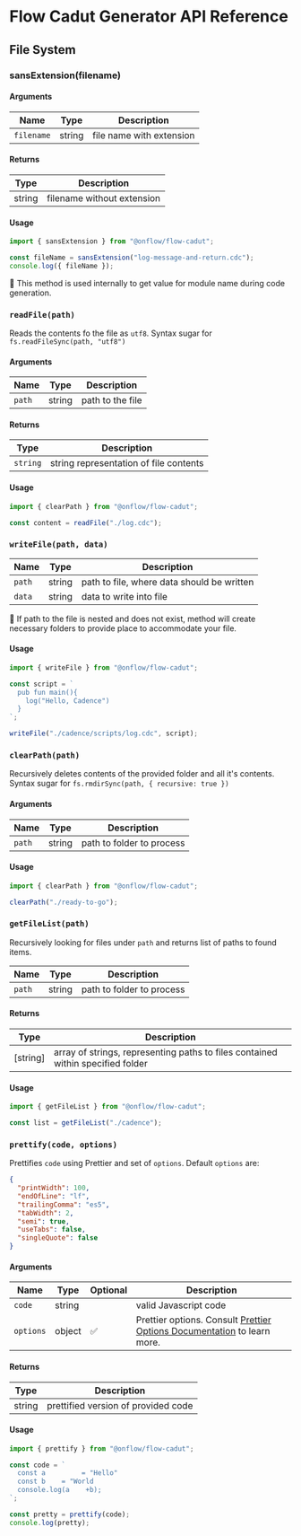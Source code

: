 # Flow Cadut Generator API Reference

## File System

### sansExtension(filename)

#### Arguments

| Name       | Type   | Description              |
| ---------- | ------ | ------------------------ |
| `filename` | string | file name with extension |

#### Returns

| Type   | Description                |
| ------ | -------------------------- |
| string | filename without extension |

#### Usage

```javascript
import { sansExtension } from "@onflow/flow-cadut";

const fileName = sansExtension("log-message-and-return.cdc");
console.log({ fileName });
```

📣 This method is used internally to get value for module name during code generation.

### `readFile(path)`

Reads the contents fo the file as `utf8`. Syntax sugar for `fs.readFileSync(path, "utf8")`

#### Arguments

| Name   | Type   | Description      |
| ------ | ------ | ---------------- |
| `path` | string | path to the file |

#### Returns

| Type     | Description                            |
| -------- | -------------------------------------- |
| `string` | string representation of file contents |

#### Usage

```javascript
import { clearPath } from "@onflow/flow-cadut";

const content = readFile("./log.cdc");
```

### `writeFile(path, data)`

| Name   | Type   | Description                                |
| ------ | ------ | ------------------------------------------ |
| `path` | string | path to file, where data should be written |
| `data` | string | data to write into file                    |

📣 If path to the file is nested and does not exist, method will create necessary folders to provide place to accommodate your file.

#### Usage

```javascript
import { writeFile } from "@onflow/flow-cadut";

const script = `
  pub fun main(){
    log("Hello, Cadence")
  }
`;

writeFile("./cadence/scripts/log.cdc", script);
```

### `clearPath(path)`

Recursively deletes contents of the provided folder and all it's contents. Syntax sugar for `fs.rmdirSync(path, { recursive: true })`

#### Arguments

| Name   | Type   | Description               |
| ------ | ------ | ------------------------- |
| `path` | string | path to folder to process |

#### Usage

```javascript
import { clearPath } from "@onflow/flow-cadut";

clearPath("./ready-to-go");
```

### `getFileList(path)`

Recursively looking for files under `path` and returns list of paths to found items.

| Name   | Type   | Description               |
| ------ | ------ | ------------------------- |
| `path` | string | path to folder to process |

#### Returns

| Type     | Description                                                                     |
| -------- | ------------------------------------------------------------------------------- |
| [string] | array of strings, representing paths to files contained within specified folder |

#### Usage

```javascript
import { getFileList } from "@onflow/flow-cadut";

const list = getFileList("./cadence");
```

### `prettify(code, options)`

Prettifies `code` using Prettier and set of `options`.
Default `options` are:

```json
{
  "printWidth": 100,
  "endOfLine": "lf",
  "trailingComma": "es5",
  "tabWidth": 2,
  "semi": true,
  "useTabs": false,
  "singleQuote": false
}
```

#### Arguments

| Name      | Type   | Optional | Description                                                                                                         |
| --------- | ------ | -------- | ------------------------------------------------------------------------------------------------------------------- |
| `code`    | string |          | valid Javascript code                                                                                               |
| `options` | object | ✅       | Prettier options. Consult [Prettier Options Documentation](https://prettier.io/docs/en/options.html) to learn more. |

#### Returns

| Type   | Description                         |
| ------ | ----------------------------------- |
| string | prettified version of provided code |

#### Usage

```javascript
import { prettify } from "@onflow/flow-cadut";

const code = `
  const a         = "Hello"
  const b    = "World
  console.log(a    +b);
`;

const pretty = prettify(code);
console.log(pretty);
```